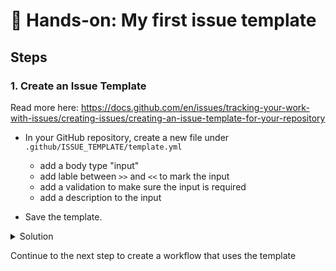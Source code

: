 # 🔨 Hands-on: My first issue template

## **Steps**

### **1. Create an Issue Template**

Read more here: https://docs.github.com/en/issues/tracking-your-work-with-issues/creating-issues/creating-an-issue-template-for-your-repository
- In your GitHub repository, create a new file under `.github/ISSUE_TEMPLATE/template.yml`

   - add a body type "input"
   - add lable between `>>` and `<<` to mark the input
   - add a validation to make sure the input is required
   - add a description to the input 
    
- Save the template.

<details>
  <summary>Solution</Summary>

```yaml
  name: Create a new repository
  description: Template to provide input for repo creation
  title: "GitHub setting up IssueOps"
  labels: ["newRepo"]
  body:
    - type: "input"
      attributes:
        label: ">>repo-name<<"
        description: "New Repo name"
        placeholder: "Add name"
      validations:
        required: true
```
</details>

Continue to the next step to create a workflow that uses the template 

